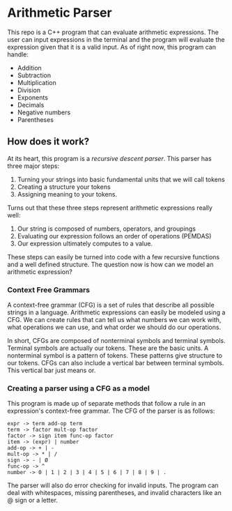 # Arithmetic Parser
This repo is a C++ program that can evaluate arithmetic expressions. The user can input expressions in the terminal and the program will evaluate the expression given that it is a valid input. As of right now, this program can handle:

- Addition
- Subtraction
- Multiplication
- Division
- Exponents
- Decimals
- Negative numbers
- Parentheses

## How does it work?

At its heart, this program is a _recursive descent parser_. 
This parser has three major steps:

1.  Turning your strings into basic fundamental units that we will call tokens
2.  Creating a structure your tokens
3.  Assigning meaning to your tokens.

Turns out that these three steps represent arithmetic expressions really well:

1.  Our string is composed of numbers, operators, and groupings
2.  Evaluating our expression follows an order of operations (PEMDAS)
3.  Our expression ultimately computes to a value.

These steps can easily be turned into code with a few recursive functions and a well defined structure. The question now is how can we model an arithmetic expression?

### Context Free Grammars

A context-free grammar (CFG) is a set of rules that describe all possible strings in a language. Arithmetic expressions can easily be modeled using a CFG. We can create rules that can tell us what numbers we can work with, what operations we can use, and what order we should do our operations.

In short, CFGs are composed of nonterminal symbols and terminal symbols. Terminal symbols are actually our tokens. These are the basic units. A nonterminal symbol is a pattern of tokens. These patterns give structure to our tokens. CFGs can also include a vertical bar between terminal symbols. This vertical bar just means or.

### Creating a parser using a CFG as a model

This program is made up of separate methods that follow a rule in an expression's context-free grammar. The CFG of the parser is as follows:

    expr -> term add-op term 
    term -> factor mult-op factor  
    factor -> sign item func-op factor  
    item -> (expr) | number 
    add-op -> + | - 
    mult-op -> * | /  
    sign -> - | Ø  
    func-op -> ^  
    number -> 0 | 1 | 2 | 3 | 4 | 5 | 6 | 7 | 8 | 9 | .

The parser will also do error checking for invalid inputs. The program can deal with whitespaces, missing parentheses, and invalid characters like an @ sign or a letter. 
